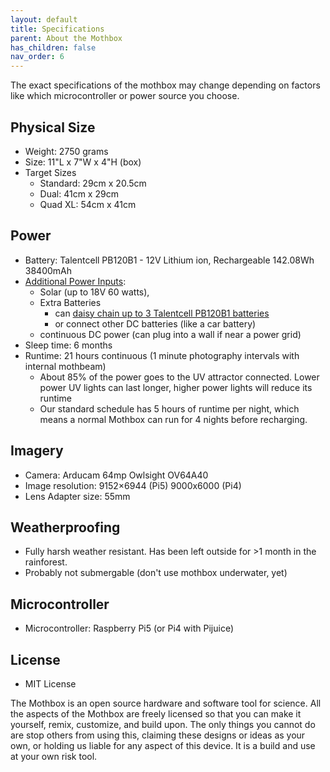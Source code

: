 ```yaml
---
layout: default
title: Specifications
parent: About the Mothbox
has_children: false
nav_order: 6
---
```


The exact specifications of the mothbox may change depending on factors like which microcontroller or power source you choose.

## Physical Size
* Weight: 2750 grams
* Size: 11"L x 7"W x 4"H (box)
* Target Sizes
  * Standard: 29cm x 20.5cm
  * Dual: 41cm x 29cm
  * Quad XL: 54cm x 41cm

## Power

* Battery: Talentcell PB120B1 - 12V Lithium ion, Rechargeable 142.08Wh 38400mAh
* [Additional Power Inputs](https://digital-naturalism-laboratories.github.io/Mothbox/docs/building/powersources/):
  * Solar (up to 18V 60 watts),
  * Extra Batteries
    * can [daisy chain up to 3 Talentcell PB120B1 batteries](https://digital-naturalism-laboratories.github.io/Mothbox/docs/building/powersources/#build-a-waterproof-battery-pack)
    * or connect other DC batteries (like a car battery)
  * continuous DC power (can plug into a wall if near a power grid)
* Sleep time: 6 months
* Runtime: 21 hours continuous (1 minute photography intervals with internal mothbeam)
  * About 85% of the power goes to the UV attractor connected. Lower power UV lights can last longer, higher power lights will reduce its runtime
  * Our standard schedule has 5 hours of runtime per night, which means a normal Mothbox can run for 4 nights before recharging.

## Imagery
* Camera: Arducam 64mp Owlsight OV64A40
* Image resolution: 9152×6944 (Pi5)  9000x6000 (Pi4)
* Lens Adapter size: 55mm

## Weatherproofing
* Fully harsh weather resistant. Has been left outside for >1 month in the rainforest.
* Probably not submergable (don't use mothbox underwater, yet)

## Microcontroller  
* Microcontroller: Raspberry Pi5 (or Pi4 with Pijuice)

## License
* MIT License

The Mothbox is an open source hardware and software tool for science. All the aspects of the Mothbox are freely licensed so that you can make it yourself, remix, customize, and build upon. The only things you cannot do are stop others from using this, claiming these designs or ideas as your own, or holding us liable for any aspect of this device. It is a build and use at your own risk tool.
